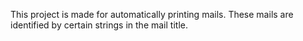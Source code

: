 This project is made for automatically printing mails.
These mails are identified by certain strings in the mail title.
